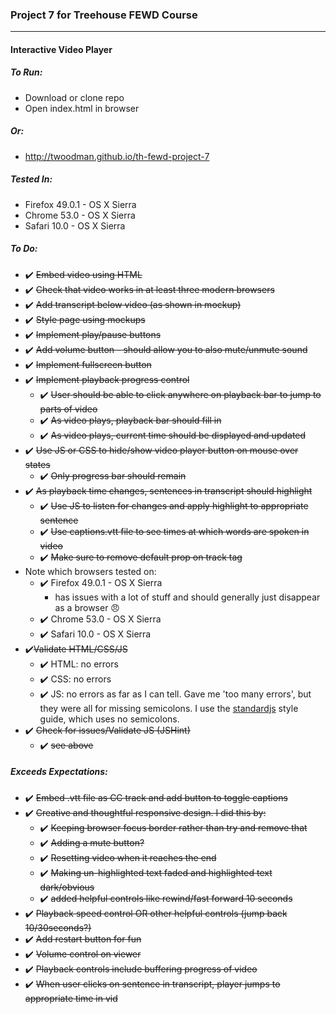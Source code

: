 ### Project 7 for Treehouse FEWD Course
----


#### Interactive Video Player


##### To Run:
- Download or clone repo
- Open index.html in browser


##### Or:
- http://twoodman.github.io/th-fewd-project-7


##### Tested In:
- Firefox 49.0.1 - OS X Sierra
- Chrome 53.0 - OS X Sierra
- Safari 10.0 - OS X Sierra


##### To Do:
- ✔️ ~~Embed video using HTML~~
- ✔️ ~~Check that video works in at least three modern
browsers~~
- ✔️ ~~Add transcript below video (as shown in mockup)~~
- ✔️ ~~Style page using mockups~~
- ✔️ ~~Implement play/pause buttons~~
- ✔️ ~~Add volume button - should allow you to also mute/unmute sound~~
- ✔️ ~~Implement fullscreen button~~
- ✔️ ~~Implement playback progress control~~
  - ✔️ ~~User should be able to click anywhere on playback bar to
  jump to parts of video~~
  - ✔️ ~~As video plays, playback bar should fill in~~
  - ✔️ ~~As video plays, current time should be displayed and updated~~
- ✔️ ~~Use JS or CSS to hide/show video player button on mouse over states~~
  - ✔️ ~~Only progress bar should remain~~
- ✔️ ~~As playback time changes, sentences in transcript should highlight~~
  - ✔️ ~~Use JS to listen for changes and apply highlight to appropriate sentence~~
  - ✔️ ~~Use captions.vtt file to see times at which words are spoken in video~~
  - ✔️ ~~Make sure to remove default prop on track tag~~
- Note which browsers tested on:
  - ✔️ Firefox 49.0.1 - OS X Sierra
    - has issues with a lot of stuff and should generally just disappear as a browser 😠
  - ✔️ Chrome 53.0 - OS X Sierra
  - ✔️ Safari 10.0 - OS X Sierra
- ✔️~~Validate HTML/CSS/JS~~
  - ✔️ HTML: no errors
  - ✔️ CSS: no errors
  - ✔️ JS: no errors as far as I can tell. Gave me 'too many errors', but they were all for missing semicolons. I use the [standardjs](http://standardjs.com/) style guide, which uses no semicolons.
- ✔️ ~~Check for issues/Validate JS (JSHint)~~
  - ✔️ ~~see above~~


##### Exceeds Expectations:
- ✔️ ~~Embed .vtt file as CC track and add button to toggle captions~~
- ✔️ ~~Creative and thoughtful responsive design. I did this by:~~
  - ✔️ ~~Keeping browser focus border rather than try and remove
  that~~
  - ✔️ ~~Adding a mute button?~~
  - ✔️ ~~Resetting video when it reaches the end~~
  - ✔️ ~~Making un-highlighted text faded and highlighted text dark/obvious~~
  - ✔️ ~~added helpful controls like rewind/fast forward 10 seconds~~
- ✔️ ~~Playback speed control OR other helpful controls (jump back 10/30seconds?)~~
- ✔️ ~~Add restart button for fun~~
- ✔️ ~~Volume control on viewer~~
- ✔️ ~~Playback controls include buffering progress of video~~
- ✔️ ~~When user clicks on sentence in transcript, player jumps to
appropriate time in vid~~
